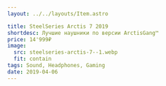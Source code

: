 ```yaml
---
layout: ../../layouts/Item.astro

title: SteelSeries Arctis 7 2019
shortdesc: Лучшие наушники по версии ArctisGang™
price: 14'999₽
image:
  src: steelseries-arctis-7--1.webp
  fit: contain
tags: Sound, Headphones, Gaming
date: 2019-04-06
---
```

